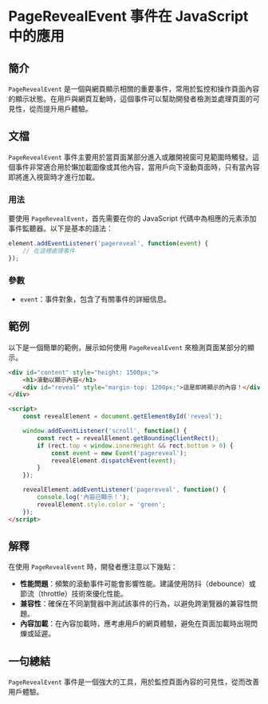 <!--
Meta Description: # PageRevealEvent 事件在 JavaScript 中的應用 ## 簡介 `PageRevealEvent` 是一個與網頁顯示相關的重要事件，常用於監控和操作頁面內容的顯示狀態。在用戶與網頁互動時，這個事件可以幫助開發者檢測並處理頁面的可見性，從而提升用戶體驗。 ## 文檔 `Page...
Meta Keywords: pagerevealevent, event, revealelement, div, javascript
-->

# PageRevealEvent 事件在 JavaScript 中的應用

## 簡介
`PageRevealEvent` 是一個與網頁顯示相關的重要事件，常用於監控和操作頁面內容的顯示狀態。在用戶與網頁互動時，這個事件可以幫助開發者檢測並處理頁面的可見性，從而提升用戶體驗。

## 文檔
`PageRevealEvent` 事件主要用於當頁面某部分進入或離開視窗可見範圍時觸發。這個事件非常適合用於懶加載圖像或其他內容，當用戶向下滾動頁面時，只有當內容即將進入視窗時才進行加載。

### 用法
要使用 `PageRevealEvent`，首先需要在你的 JavaScript 代碼中為相應的元素添加事件監聽器。以下是基本的語法：

```javascript
element.addEventListener('pagereveal', function(event) {
    // 在這裡處理事件
});
```

### 參數
- `event`：事件對象，包含了有關事件的詳細信息。

## 範例
以下是一個簡單的範例，展示如何使用 `PageRevealEvent` 來檢測頁面某部分的顯示。

```html
<div id="content" style="height: 1500px;">
    <h1>滾動以顯示內容</h1>
    <div id="reveal" style="margin-top: 1200px;">這是即將顯示的內容！</div>
</div>

<script>
    const revealElement = document.getElementById('reveal');

    window.addEventListener('scroll', function() {
        const rect = revealElement.getBoundingClientRect();
        if (rect.top < window.innerHeight && rect.bottom > 0) {
            const event = new Event('pagereveal');
            revealElement.dispatchEvent(event);
        }
    });

    revealElement.addEventListener('pagereveal', function() {
        console.log('內容已顯示！');
        revealElement.style.color = 'green';
    });
</script>
```

## 解釋
在使用 `PageRevealEvent` 時，開發者應注意以下幾點：

- **性能問題**：頻繁的滾動事件可能會影響性能。建議使用防抖（debounce）或節流（throttle）技術來優化性能。
- **兼容性**：確保在不同瀏覽器中測試該事件的行為，以避免跨瀏覽器的兼容性問題。
- **內容加載**：在內容加載時，應考慮用戶的網頁體驗，避免在頁面加載時出現閃爍或延遲。

## 一句總結
`PageRevealEvent` 事件是一個強大的工具，用於監控頁面內容的可見性，從而改善用戶體驗。